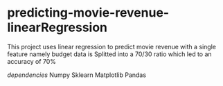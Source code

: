 # predicting-movie-revenue-linearRegression

This project uses linear regression to predict movie
revenue with a single feature namely budget data is
Splitted into a 70/30 ratio which led to an accuracy of 70%

*dependencies*
Numpy
Sklearn
Matplotlib
Pandas
